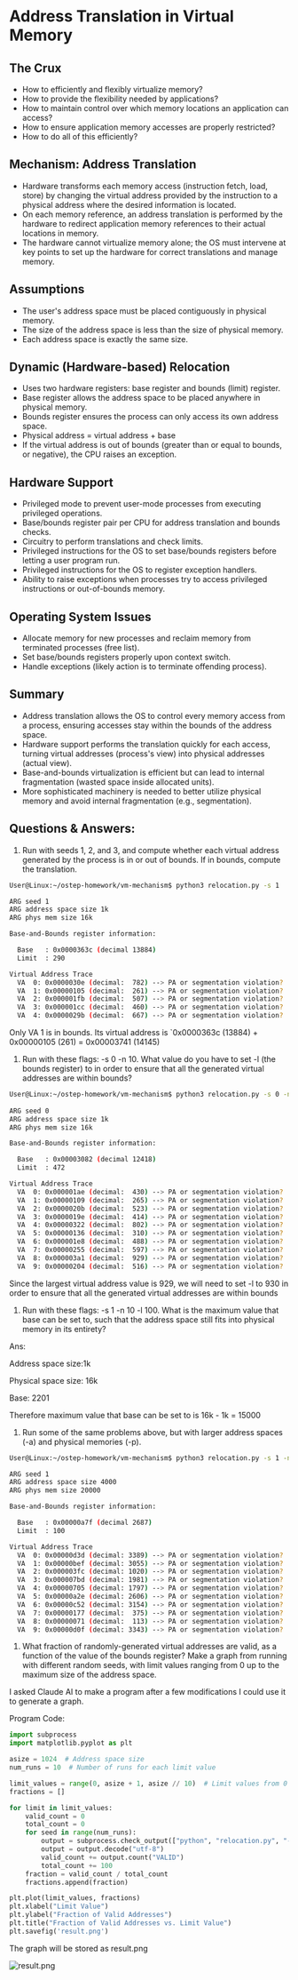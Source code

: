 # Address Translation in Virtual Memory

## The Crux

- How to efficiently and flexibly virtualize memory?
- How to provide the flexibility needed by applications?
- How to maintain control over which memory locations an application can access?
- How to ensure application memory accesses are properly restricted?
- How to do all of this efficiently?

## Mechanism: Address Translation

- Hardware transforms each memory access (instruction fetch, load, store) by changing the virtual address provided by the instruction to a physical address where the desired information is located.
- On each memory reference, an address translation is performed by the hardware to redirect application memory references to their actual locations in memory.
- The hardware cannot virtualize memory alone; the OS must intervene at key points to set up the hardware for correct translations and manage memory.

## Assumptions

- The user's address space must be placed contiguously in physical memory.
- The size of the address space is less than the size of physical memory.
- Each address space is exactly the same size.

## Dynamic (Hardware-based) Relocation

- Uses two hardware registers: base register and bounds (limit) register.
- Base register allows the address space to be placed anywhere in physical memory.
- Bounds register ensures the process can only access its own address space.
- Physical address = virtual address + base
- If the virtual address is out of bounds (greater than or equal to bounds, or negative), the CPU raises an exception.

## Hardware Support

- Privileged mode to prevent user-mode processes from executing privileged operations.
- Base/bounds register pair per CPU for address translation and bounds checks.
- Circuitry to perform translations and check limits.
- Privileged instructions for the OS to set base/bounds registers before letting a user program run.
- Privileged instructions for the OS to register exception handlers.
- Ability to raise exceptions when processes try to access privileged instructions or out-of-bounds memory.

## Operating System Issues

- Allocate memory for new processes and reclaim memory from terminated processes (free list).
- Set base/bounds registers properly upon context switch.
- Handle exceptions (likely action is to terminate offending process).

## Summary

- Address translation allows the OS to control every memory access from a process, ensuring accesses stay within the bounds of the address space.
- Hardware support performs the translation quickly for each access, turning virtual addresses (process's view) into physical addresses (actual view).
- Base-and-bounds virtualization is efficient but can lead to internal fragmentation (wasted space inside allocated units).
- More sophisticated machinery is needed to better utilize physical memory and avoid internal fragmentation (e.g., segmentation).

## Questions & Answers:

1. Run with seeds 1, 2, and 3, and compute whether each virtual address generated by the process is in or out of bounds. If in bounds, compute the translation. 

```bash
User@Linux:~/ostep-homework/vm-mechanism$ python3 relocation.py -s 1

ARG seed 1
ARG address space size 1k
ARG phys mem size 16k

Base-and-Bounds register information:

  Base   : 0x0000363c (decimal 13884)
  Limit  : 290

Virtual Address Trace
  VA  0: 0x0000030e (decimal:  782) --> PA or segmentation violation?
  VA  1: 0x00000105 (decimal:  261) --> PA or segmentation violation?
  VA  2: 0x000001fb (decimal:  507) --> PA or segmentation violation?
  VA  3: 0x000001cc (decimal:  460) --> PA or segmentation violation?
  VA  4: 0x0000029b (decimal:  667) --> PA or segmentation violation?
```

Only VA 1 is in bounds. Its virtual address is `0x0000363c (13884) + 0x00000105 (261) = 0x00003741 (14145)

1. Run with these flags: -s 0 -n 10. What value do you have to set -l (the bounds register) to in order to ensure that all the generated virtual addresses are within bounds?

```bash
User@Linux:~/ostep-homework/vm-mechanism$ python3 relocation.py -s 0 -n 10
 
ARG seed 0
ARG address space size 1k
ARG phys mem size 16k

Base-and-Bounds register information:

  Base   : 0x00003082 (decimal 12418)
  Limit  : 472

Virtual Address Trace
  VA  0: 0x000001ae (decimal:  430) --> PA or segmentation violation?
  VA  1: 0x00000109 (decimal:  265) --> PA or segmentation violation?
  VA  2: 0x0000020b (decimal:  523) --> PA or segmentation violation?
  VA  3: 0x0000019e (decimal:  414) --> PA or segmentation violation?
  VA  4: 0x00000322 (decimal:  802) --> PA or segmentation violation?
  VA  5: 0x00000136 (decimal:  310) --> PA or segmentation violation?
  VA  6: 0x000001e8 (decimal:  488) --> PA or segmentation violation?
  VA  7: 0x00000255 (decimal:  597) --> PA or segmentation violation?
  VA  8: 0x000003a1 (decimal:  929) --> PA or segmentation violation?
  VA  9: 0x00000204 (decimal:  516) --> PA or segmentation violation?
```

Since the largest virtual address value is 929, we will need to set -l to 930 in order to ensure that all the generated virtual addresses are within bounds

1. Run with these flags: -s 1 -n 10 -l 100. What is the maximum value that base can be set to, such that the address space still fits into physical memory in its entirety?

Ans:

Address space size:1k

Physical space size: 16k

Base: 2201

Therefore maximum value that base can be set to is 16k - 1k = 15000

1. Run some of the same problems above, but with larger address spaces (-a) and physical memories (-p).

```bash
User@Linux:~/ostep-homework/vm-mechanism$ python3 relocation.py -s 1 -n 10 -l 100 -p 20000 -a 4000

ARG seed 1
ARG address space size 4000
ARG phys mem size 20000

Base-and-Bounds register information:

  Base   : 0x00000a7f (decimal 2687)
  Limit  : 100

Virtual Address Trace
  VA  0: 0x00000d3d (decimal: 3389) --> PA or segmentation violation?
  VA  1: 0x00000bef (decimal: 3055) --> PA or segmentation violation?
  VA  2: 0x000003fc (decimal: 1020) --> PA or segmentation violation?
  VA  3: 0x000007bd (decimal: 1981) --> PA or segmentation violation?
  VA  4: 0x00000705 (decimal: 1797) --> PA or segmentation violation?
  VA  5: 0x00000a2e (decimal: 2606) --> PA or segmentation violation?
  VA  6: 0x00000c52 (decimal: 3154) --> PA or segmentation violation?
  VA  7: 0x00000177 (decimal:  375) --> PA or segmentation violation?
  VA  8: 0x00000071 (decimal:  113) --> PA or segmentation violation?
  VA  9: 0x00000d0f (decimal: 3343) --> PA or segmentation violation?
```

1. What fraction of randomly-generated virtual addresses are valid, as a function of the value of the bounds register? Make a graph from running with different random seeds, with limit values ranging from 0 up to the maximum size of the address space.

I asked Claude AI to make a program after a few modifications I could use it to generate a graph.

Program Code:

```python
import subprocess
import matplotlib.pyplot as plt

asize = 1024  # Address space size
num_runs = 10  # Number of runs for each limit value

limit_values = range(0, asize + 1, asize // 10)  # Limit values from 0 to address space size
fractions = []

for limit in limit_values:
    valid_count = 0
    total_count = 0
    for seed in range(num_runs):
        output = subprocess.check_output(["python", "relocation.py", "-s", str(seed), "-a", str(asize), "-p", str(asize * 2), "-l", str(limit), "-c", "-n", "100"])
        output = output.decode("utf-8")
        valid_count += output.count("VALID")
        total_count += 100
    fraction = valid_count / total_count
    fractions.append(fraction)

plt.plot(limit_values, fractions)
plt.xlabel("Limit Value")
plt.ylabel("Fraction of Valid Addresses")
plt.title("Fraction of Valid Addresses vs. Limit Value")
plt.savefig('result.png')
```

The graph will be stored as result.png

![result.png](https://prod-files-secure.s3.us-west-2.amazonaws.com/f322d78d-1340-4e3b-9f3c-de9a9cacf9dd/e0183f79-6113-48c1-ad95-06b74204f691/result.png)

